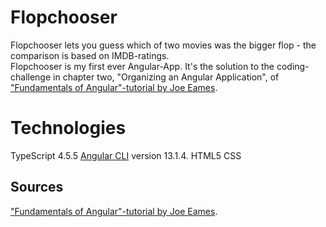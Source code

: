 # Flopchooser

Flopchooser lets you guess which of two movies was the bigger flop - the comparison is based on IMDB-ratings.<br/>Flopchooser is my first ever Angular-App. It's the solution to the coding-challenge in chapter two, "Organizing an Angular Application", of ["Fundamentals of Angular"-tutorial by Joe Eames](https://thinkster.io/tutorials/fundamentals-of-angular-getting-started).

# Technologies
TypeScript 4.5.5
[Angular CLI](https://github.com/angular/angular-cli) version 13.1.4.
HTML5
CSS

## Sources
["Fundamentals of Angular"-tutorial by Joe Eames](https://thinkster.io/tutorials/fundamentals-of-angular-getting-started).
